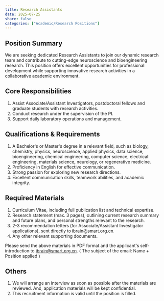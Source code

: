```yaml
---
title: Research Assistants
date: 2025-07-25
share: false
categories: ["Academic/Research Positions"]
---
```

<!--more-->

## Position Summary
We are seeking dedicated Research Assistants to join our dynamic research team and contribute to cutting-edge neuroscience and bioengineering research. This position offers excellent opportunities for professional development while supporting innovative research activities in a collaborative academic environment.

## Core Responsibilities
1. Assist Associate/Assistant Investigators, postdoctoral fellows and graduate students with research activities.
2. Conduct research under the supervision of the PI.
3. Support daily laboratory operations and management.

## Qualifications & Requirements
1. A Bachelor's or Master's degree in a relevant field, such as biology, chemistry, physics, neuroscience, applied physics, data science, bioengineering, chemical engineering, computer science, electrical engineering, materials science, neurology, or regenerative medicine.
2. Proficiency in English for effective communication.
3. Strong passion for exploring new research directions.
4. Excellent communication skills, teamwork abilities, and academic integrity.

## Required Materials
1. Curriculum Vitae, including full publication list and technical expertise.
2. Research statement (max. 3 pages), outlining current research summary and future plans, and personal strengths relevant to the research.
3. 2-3 recommendation letters (for Associate/Assistant Investigator applications), sent directly to ibrain@smart.org.cn.
4. Any other relevant supporting documents.

Please send the above materials in PDF format and the applicant's self-introduction to ibrain@smart.org.cn.
( The subject of the email: Name + Position applied )

## Others
1. We will arrange an interview as soon as possible after the materials are reviewed. And, application materials will be kept confidential.
2. This recruitment information is valid until the position is filled.